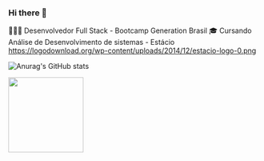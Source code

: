 ### Hi there 👋

<!--
**GustavoMarttiins/GustavoMarttiins** is a ✨ _special_ ✨ repository because its `README.md` (this file) appears on your GitHub profile.

Here are some ideas to get you started:

- 🔭 I’m currently working on ...
- 🌱 I’m currently learning ...
- 👯 I’m looking to collaborate on ...
- 🤔 I’m looking for help with ...
- 💬 Ask me about ...
- 📫 How to reach me: ...
- 😄 Pronouns: ...
- ⚡ Fun fact: ...
-->
👩🏻‍💻 Desenvolvedor Full Stack - Bootcamp Generation Brasil 
🎓 Cursando Análise de Desenvolvimento de sistemas - Estácio
https://logodownload.org/wp-content/uploads/2014/12/estacio-logo-0.png



![Anurag's GitHub stats](https://github-readme-stats.vercel.app/api?username=GustavoMarttiins&show_icons=true&theme=radical)

<img height="150em" src="https://github-readme-stats.vercel.app/api/top-langs/?username=GustavoMarttiins&exclude_repo=KNN-Image- Classification&show_icons=true&hide_border=true&layout=compact&langs_count=8&theme=tokyonight"/>


